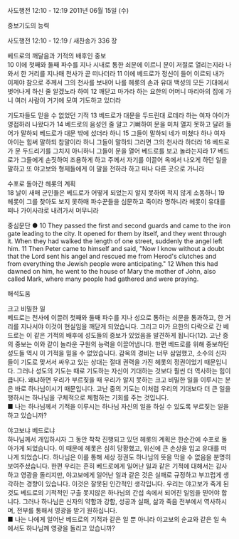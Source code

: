 사도행전 12:10 - 12:19 
2011년 06월 15일 (수)

중보기도의 능력



사도행전 12:10 - 12:19 / 새찬송가 336 장


베드로의 깨달음과 기적의 배후인 중보  
10 이에 첫째와 둘째 파수를 지나 시내로 통한 쇠문에 이르니 문이 저절로 열리는지라 나와서 한 거리를 지나매 천사가 곧 떠나더라 11 이에 베드로가 정신이 들어 이르되 내가 이제야 참으로 주께서 그의 천사를 보내어 나를 헤롯의 손과 유대 백성의 모든 기대에서 벗어나게 하신 줄 알겠노라 하여 12 깨닫고 마가라 하는 요한의 어머니 마리아의 집에 가니 여러 사람이 거기에 모여 기도하고 있더라  

기도자들도 믿을 수 없었던 기적 
13 베드로가 대문을 두드린대 로데라 하는 여자 아이가 영접하러 나왔다가 14 베드로의 음성인 줄 알고 기뻐하여 문을 미처 열지 못하고 달려 들어가 말하되 베드로가 대문 밖에 섰더라 하니 15 그들이 말하되 네가 미쳤다 하나 여자 아이는 힘써 말하되 참말이라 하니 그들이 말하되 그러면 그의 천사라 하더라 16 베드로가 문 두드리기를 그치지 아니하니 그들이 문을 열어 베드로를 보고 놀라는지라 17 베드로가 그들에게 손짓하여 조용하게 하고 주께서 자기를 이끌어 옥에서 나오게 하던 일을 말하고 또 야고보와 형제들에게 이 말을 전하라 하고 떠나 다른 곳으로 가니라  

수포로 돌아간 헤롯의 계획  
18 날이 새매 군인들은 베드로가 어떻게 되었는지 알지 못하여 적지 않게 소동하니 19 헤롯이 그를 찾아도 보지 못하매 파수꾼들을 심문하고 죽이라 명하니라 헤롯이 유대를 떠나 가이사랴로 내려가서 머무니라  

중심문단 ● 10 They passed the first and second guards and came to the iron gate leading to the city. It opened for them by itself, and they went through it. When they had walked the length of one street, suddenly the angel left him. 11 Then Peter came to himself and said, "Now I know without a doubt that the Lord sent his angel and rescued me from Herod's clutches and from everything the Jewish people were anticipating." 12 When this had dawned on him, he went to the house of Mary the mother of John, also called Mark, where many people had gathered and were praying.

해석도움





크고 비밀한 일  
베드로는 천사에 이끌려 첫째와 둘째 파수를 지나 성으로 통하는 쇠문을 통과하고, 한 거리를 지나서야 이것이 현실임을 깨닫게 되었습니다. 그리고 마가 요한의 다락으로 간 베드로는 이 같은 기적의 배후에 성도들의 중보가 있었음을 발견하게 됩니다(12). 고난 중의 중보는 이와 같이 놀라운 구원의 능력을 이끌어냅니다. 한편 베드로를 위해 중보하던 성도들 역시 이 기적을 믿을 수 없었습니다. 감옥의 경비는 너무 삼엄했고, 소수의 신자들이 기도로 맞서서 싸우고 있는 상대는 절대 권력을 가진 헤롯의 정권이었기 때문입니다. 그러나 성도의 기도는 때로 기도하는 자신이 기대하는 것보다 훨씬 더 역사하는 힘이 큽니다. 왜냐하면 우리가 부르짖을 때 우리가 알지 못하는 크고 비밀한 일을 이루시는 분은 바로 하나님이시기 때문입니다. 고난 중의 기도는 이처럼 우리의 기대보다 더 큰 일을 행하시는 하나님을 구체적으로 체험하는 기회를 주는 것입니다.  
■ 나는 하나님께서 기적을 이루시는 하나님 자신의 일을 하실 수 있도록 부르짖는 일을 하고 있습니까?      

야고보냐 베드로냐  
하나님께서 개입하시자 그 동안 착착 진행되고 있던 헤롯의 계획은 한순간에 수포로 돌아가게 되었습니다. 이 때문에 헤롯은 심히 당황했고, 위신에 큰 손상을 입고 유대를 떠나게 되었습니다. 하나님은 이를 통해 세상 정권도 하나님의 뜻을 막을 수 없음을 분명히 보여주셨습니다. 한편 우리는 흔히 베드로에게 일어난 일과 같은 기적에 대해서는 감사하고 영광을 돌리지만, 야고보에게 일어난 일과 같은 것은 실패로 규정하고 부끄럽게 생각하는 경향이 있습니다. 이것은 잘못된 인간적인 생각입니다. 우리는 야고보가 죽게 된 것도 베드로의 기적적인 구출 못지않은 하나님의 간섭 속에서 되어진 일임을 믿어야 합니다. 그러나 하나님은 신자의 약함과 강함, 성공과 실패, 삶과 죽음 전부에서 역사하시며, 전부를 통해서 영광을 받기 원하십니다.  
■ 나는 나에게 일어난 베드로의 기적과 같은 일 뿐 아니라 야고보의 순교와 같은 일 속에서도 하나님께 영광을 돌리고 있습니까?